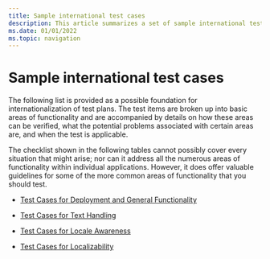 ```yaml
---
title: Sample international test cases
description: This article summarizes a set of sample international test cases.
ms.date: 01/01/2022
ms.topic: navigation
---
```


# Sample international test cases

The following list is provided as a possible foundation for internationalization of test plans.
The test items are broken up into basic areas of functionality and are accompanied by details on how these areas can be verified, what the potential problems associated with certain areas are, and when the test is applicable.

The checklist shown in the following tables cannot possibly cover every situation that might arise; nor can it address all the numerous areas of functionality within individual applications.
However, it does offer valuable guidelines for some of the more common areas of functionality that you should test.

- [Test Cases for Deployment and General Functionality](test-cases-for-deployment-and-general-functionality.md)

- [Test Cases for Text Handling](test-cases-for-text-handling.md)

- [Test Cases for Locale Awareness](test-cases-for-locale-awareness.md)

- [Test Cases for Localizability](test-cases-for-localizability.md)
